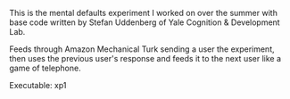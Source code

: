 This is the mental defaults experiment I worked on over the summer with base code
written by Stefan Uddenberg of Yale Cognition & Development Lab.

Feeds through Amazon Mechanical Turk sending a user the experiment, then uses the previous user's
response and feeds it to the next user like a game of telephone. 

Executable: xp1
